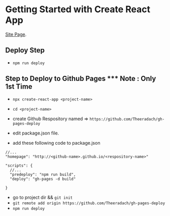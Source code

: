 # Getting Started with Create React App

 [Site Page](https://theeradach.github.io/gh-pages-deploy/).

## Deploy Step
- `npm run deploy`

## Step to Deploy to Github Pages ***  Note : Only 1st Time
- `npx create-react-app <project-name>`
- `cd <project-name>`

- create Github Respository named => `https://github.com/Theeradach/gh-pages-deploy`
- edit package.json file.
- add these following code to package.json

```
//...
"homepage": "http://<github-name>.github.io/<respository-name>"

"scripts": {
  //...
  "predeploy": "npm run build",
  "deploy": "gh-pages -d build"

}
```

- go to project dir && `git init`
- `git remote add origin https://github.com/Theeradach/gh-pages-deploy`
- `npm run deploy`